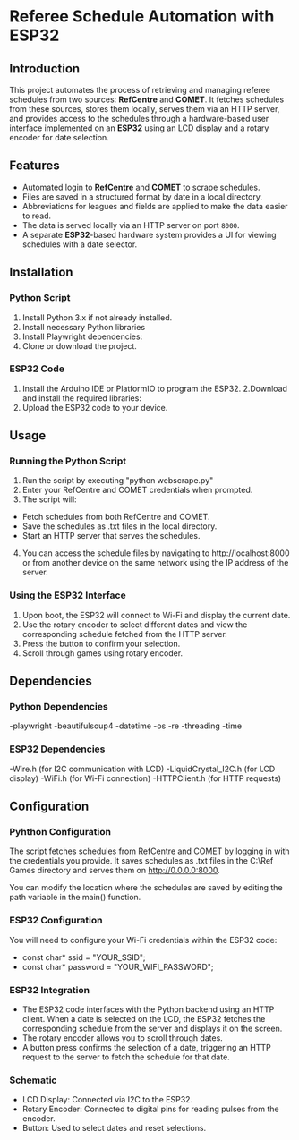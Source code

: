 # Referee Schedule Automation with ESP32

## Introduction

This project automates the process of retrieving and managing referee schedules from two sources: **RefCentre** and **COMET**. It fetches schedules from these sources, stores them locally, serves them via an HTTP server, and provides access to the schedules through a hardware-based user interface implemented on an **ESP32** using an LCD display and a rotary encoder for date selection.

## Features
- Automated login to **RefCentre** and **COMET** to scrape schedules.
- Files are saved in a structured format by date in a local directory.
- Abbreviations for leagues and fields are applied to make the data easier to read.
- The data is served locally via an HTTP server on port `8000`.
- A separate **ESP32**-based hardware system provides a UI for viewing schedules with a date selector.

## Installation

### Python Script
1. Install Python 3.x if not already installed.
2. Install necessary Python libraries 
3. Install Playwright dependencies:
4. Clone or download the project.

### ESP32 Code
1. Install the Arduino IDE or PlatformIO to program the ESP32.
2.Download and install the required libraries:
3. Upload the ESP32 code to your device.

## Usage
### Running the Python Script
1. Run the script by executing "python webscrape.py"
2. Enter your RefCentre and COMET credentials when prompted.
3. The script will:
  - Fetch schedules from both RefCentre and COMET.
  - Save the schedules as .txt files in the local directory.
  - Start an HTTP server that serves the schedules.
4. You can access the schedule files by navigating to http://localhost:8000 or from another device on the same network using the IP address of the server.
### Using the ESP32 Interface
1. Upon boot, the ESP32 will connect to Wi-Fi and display the current date.
2. Use the rotary encoder to select different dates and view the corresponding schedule fetched from the HTTP server.
3. Press the button to confirm your selection.
4. Scroll through games using rotary encoder.

## Dependencies
### Python Dependencies
  -playwright
  -beautifulsoup4
  -datetime
  -os
  -re
  -threading
  -time
### ESP32 Dependencies
  -Wire.h (for I2C communication with LCD)
  -LiquidCrystal_I2C.h (for LCD display)
  -WiFi.h (for Wi-Fi connection)
  -HTTPClient.h (for HTTP requests)
## Configuration
### Pyhthon Configuration
The script fetches schedules from RefCentre and COMET by logging in with the credentials you provide. It saves schedules as .txt files in the C:\Ref Games directory and serves them on http://0.0.0.0:8000.

You can modify the location where the schedules are saved by editing the path variable in the main() function.

### ESP32 Configuration
You will need to configure your Wi-Fi credentials within the ESP32 code:

  - const char* ssid = "YOUR_SSID";
  - const char* password = "YOUR_WIFI_PASSWORD";

### ESP32 Integration

  - The ESP32 code interfaces with the Python backend using an HTTP client. When a date is selected on the LCD, the ESP32 fetches the corresponding schedule from the server and displays it on the screen.
  - The rotary encoder allows you to scroll through dates.
  - A button press confirms the selection of a date, triggering an HTTP request to the server to fetch the schedule for that date.
  
  
### Schematic
  - LCD Display: Connected via I2C to the ESP32.  
  - Rotary Encoder: Connected to digital pins for reading pulses from the encoder.  
  - Button: Used to select dates and reset selections.
